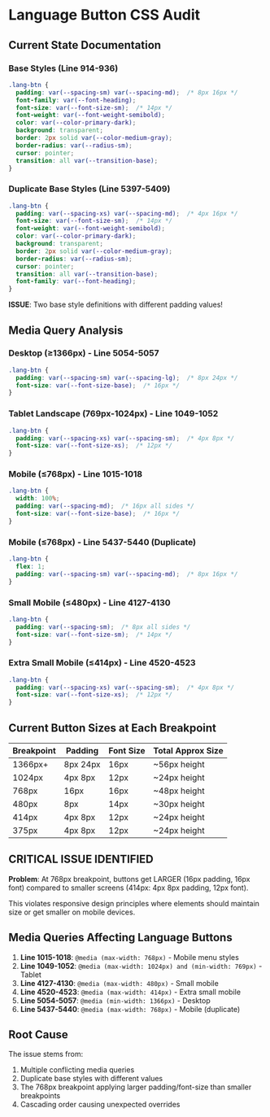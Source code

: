 # Language Button CSS Audit

## Current State Documentation

### Base Styles (Line 914-936)
```css
.lang-btn {
  padding: var(--spacing-sm) var(--spacing-md);  /* 8px 16px */
  font-family: var(--font-heading);
  font-size: var(--font-size-sm);  /* 14px */
  font-weight: var(--font-weight-semibold);
  color: var(--color-primary-dark);
  background: transparent;
  border: 2px solid var(--color-medium-gray);
  border-radius: var(--radius-sm);
  cursor: pointer;
  transition: all var(--transition-base);
}
```

### Duplicate Base Styles (Line 5397-5409)
```css
.lang-btn {
  padding: var(--spacing-xs) var(--spacing-md);  /* 4px 16px */
  font-size: var(--font-size-sm);  /* 14px */
  font-weight: var(--font-weight-semibold);
  color: var(--color-primary-dark);
  background: transparent;
  border: 2px solid var(--color-medium-gray);
  border-radius: var(--radius-sm);
  cursor: pointer;
  transition: all var(--transition-base);
  font-family: var(--font-heading);
}
```

**ISSUE**: Two base style definitions with different padding values!

## Media Query Analysis

### Desktop (≥1366px) - Line 5054-5057
```css
.lang-btn {
  padding: var(--spacing-sm) var(--spacing-lg);  /* 8px 24px */
  font-size: var(--font-size-base);  /* 16px */
}
```

### Tablet Landscape (769px-1024px) - Line 1049-1052
```css
.lang-btn {
  padding: var(--spacing-xs) var(--spacing-sm);  /* 4px 8px */
  font-size: var(--font-size-xs);  /* 12px */
}
```

### Mobile (≤768px) - Line 1015-1018
```css
.lang-btn {
  width: 100%;
  padding: var(--spacing-md);  /* 16px all sides */
  font-size: var(--font-size-base);  /* 16px */
}
```

### Mobile (≤768px) - Line 5437-5440 (Duplicate)
```css
.lang-btn {
  flex: 1;
  padding: var(--spacing-sm) var(--spacing-md);  /* 8px 16px */
}
```

### Small Mobile (≤480px) - Line 4127-4130
```css
.lang-btn {
  padding: var(--spacing-sm);  /* 8px all sides */
  font-size: var(--font-size-sm);  /* 14px */
}
```

### Extra Small Mobile (≤414px) - Line 4520-4523
```css
.lang-btn {
  padding: var(--spacing-xs) var(--spacing-sm);  /* 4px 8px */
  font-size: var(--font-size-xs);  /* 12px */
}
```

## Current Button Sizes at Each Breakpoint

| Breakpoint | Padding | Font Size | Total Approx Size |
|------------|---------|-----------|-------------------|
| 1366px+ | 8px 24px | 16px | ~56px height |
| 1024px | 4px 8px | 12px | ~24px height |
| 768px | 16px | 16px | ~48px height |
| 480px | 8px | 14px | ~30px height |
| 414px | 4px 8px | 12px | ~24px height |
| 375px | 4px 8px | 12px | ~24px height |

## CRITICAL ISSUE IDENTIFIED

**Problem**: At 768px breakpoint, buttons get LARGER (16px padding, 16px font) compared to smaller screens (414px: 4px 8px padding, 12px font).

This violates responsive design principles where elements should maintain size or get smaller on mobile devices.

## Media Queries Affecting Language Buttons

1. **Line 1015-1018**: `@media (max-width: 768px)` - Mobile menu styles
2. **Line 1049-1052**: `@media (max-width: 1024px) and (min-width: 769px)` - Tablet
3. **Line 4127-4130**: `@media (max-width: 480px)` - Small mobile
4. **Line 4520-4523**: `@media (max-width: 414px)` - Extra small mobile
5. **Line 5054-5057**: `@media (min-width: 1366px)` - Desktop
6. **Line 5437-5440**: `@media (max-width: 768px)` - Mobile (duplicate)

## Root Cause

The issue stems from:
1. Multiple conflicting media queries
2. Duplicate base styles with different values
3. The 768px breakpoint applying larger padding/font-size than smaller breakpoints
4. Cascading order causing unexpected overrides

